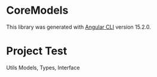 # CoreModels

This library was generated with [Angular CLI](https://github.com/angular/angular-cli) version 15.2.0.

# Project Test

Utils Models, Types, Interface
